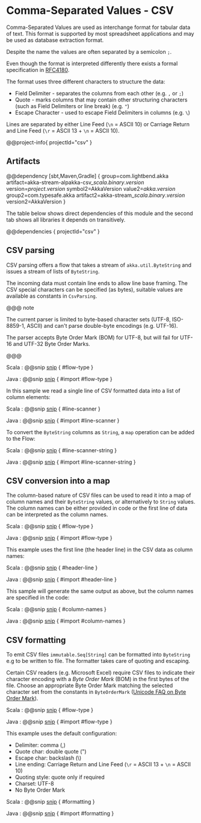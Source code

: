 # Comma-Separated Values - CSV

Comma-Separated Values are used as interchange format for tabular data
of text. This format is supported by most spreadsheet applications and may
be used as database extraction format.

Despite the name the values are often separated by a semicolon `;`.

Even though the format is interpreted differently there exists a formal specification in [RFC4180](https://tools.ietf.org/html/rfc4180).

The format uses three different characters to structure the data:

* Field Delimiter - separates the columns from each other (e.g. `,` or `;`)
* Quote - marks columns that may contain other structuring characters (such as Field Delimiters or line break) (e.g. `"`)
* Escape Character - used to escape Field Delimiters in columns (e.g. `\`)

Lines are separated by either Line Feed (`\n` = ASCII 10) or Carriage Return and Line Feed (`\r` = ASCII 13 + `\n` = ASCII 10).


@@project-info{ projectId="csv" }


## Artifacts

@@dependency [sbt,Maven,Gradle] {
  group=com.lightbend.akka
  artifact=akka-stream-alpakka-csv_$scala.binary.version$
  version=$project.version$
  symbol2=AkkaVersion
  value2=$akka.version$
  group2=com.typesafe.akka
  artifact2=akka-stream_$scala.binary.version$
  version2=AkkaVersion
}

The table below shows direct dependencies of this module and the second tab shows all libraries it depends on transitively.

@@dependencies { projectId="csv" }


## CSV parsing

CSV parsing offers a flow that takes a stream of `akka.util.ByteString` and issues a stream of lists of `ByteString`.

The incoming data must contain line ends to allow line base framing. The CSV special characters
can be specified (as bytes), suitable values are available as constants in `CsvParsing`.

@@@ note

The current parser is limited to byte-based character sets (UTF-8, ISO-8859-1, ASCII) and can't
parse double-byte encodings (e.g. UTF-16).

The parser accepts Byte Order Mark (BOM) for UTF-8, but will fail for UTF-16 and UTF-32
Byte Order Marks.

@@@

Scala
: @@snip [snip](/csv/src/test/scala/docs/scaladsl/CsvParsingSpec.scala) { #flow-type }

Java
: @@snip [snip](/csv/src/test/java/docs/javadsl/CsvParsingTest.java) { #import #flow-type }


In this sample we read a single line of CSV formatted data into a list of column elements:

Scala
: @@snip [snip](/csv/src/test/scala/docs/scaladsl/CsvParsingSpec.scala) { #line-scanner }

Java
: @@snip [snip](/csv/src/test/java/docs/javadsl/CsvParsingTest.java) { #import #line-scanner }

To convert the `ByteString` columns as `String`, a `map` operation can be added to the Flow:

Scala
: @@snip [snip](/csv/src/test/scala/docs/scaladsl/CsvParsingSpec.scala) { #line-scanner-string }

Java
: @@snip [snip](/csv/src/test/java/docs/javadsl/CsvParsingTest.java) { #import #line-scanner-string }

## CSV conversion into a map

The column-based nature of CSV files can be used to read it into a map of column names
and their `ByteString` values, or alternatively to `String` values. The column names can be either provided in code or 
the first line of data can be interpreted as the column names.

Scala
: @@snip [snip](/csv/src/test/scala/docs/scaladsl/CsvToMapSpec.scala) { #flow-type }

Java
: @@snip [snip](/csv/src/test/java/docs/javadsl/CsvToMapTest.java) { #import #flow-type }


This example uses the first line (the header line) in the CSV data as column names:

Scala
: @@snip [snip](/csv/src/test/scala/docs/scaladsl/CsvToMapSpec.scala) { #header-line }

Java
: @@snip [snip](/csv/src/test/java/docs/javadsl/CsvToMapTest.java) { #import #header-line }


This sample will generate the same output as above, but the column names are specified
in the code:

Scala
: @@snip [snip](/csv/src/test/scala/docs/scaladsl/CsvToMapSpec.scala) { #column-names }

Java
: @@snip [snip](/csv/src/test/java/docs/javadsl/CsvToMapTest.java) { #import #column-names }

## CSV formatting

To emit CSV files ``immutable.Seq[String]`` can be formatted into ``ByteString`` e.g to be written to file.
The formatter takes care of quoting and escaping.

Certain CSV readers (e.g. Microsoft Excel) require CSV files to indicate their character encoding with a *Byte
Order Mark* (BOM) in the first bytes of the file. Choose an appropriate Byte Order Mark matching the
selected character set from the constants in `ByteOrderMark`
([Unicode FAQ on Byte Order Mark](http://www.unicode.org/faq/utf_bom.html#bom1)).


Scala
: @@snip [snip](/csv/src/test/scala/docs/scaladsl/CsvFormattingSpec.scala) { #flow-type }

Java
: @@snip [snip](/csv/src/test/java/docs/javadsl/CsvFormattingTest.java) { #import #flow-type }

This example uses the default configuration:

- Delimiter: comma (,)
- Quote char: double quote (")
- Escape char: backslash (\\)
- Line ending: Carriage Return and Line Feed (`\r` = ASCII 13 + `\n` = ASCII 10)
- Quoting style: quote only if required
- Charset: UTF-8
- No Byte Order Mark

Scala
: @@snip [snip](/csv/src/test/scala/docs/scaladsl/CsvFormattingSpec.scala) { #formatting }

Java
: @@snip [snip](/csv/src/test/java/docs/javadsl/CsvFormattingTest.java) { #import #formatting }
